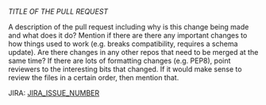 *TITLE OF THE PULL REQUEST*

A description of the pull request including why is this change being made and what does it do? Mention if there are there any important changes to how things used to work (e.g. breaks compatibility, requires a schema update). Are there changes in any other repos that need to be merged at the same time? If there are lots of formatting changes (e.g. PEP8), point reviewers to the interesting bits that changed. If it would make sense to review the files in a certain order, then mention that.

JIRA: [JIRA_ISSUE_NUMBER](https://skaafrica.atlassian.net/browse/JIRA_ISSUE_NUMBER)
